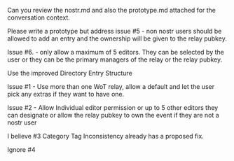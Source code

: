 Can you review the nostr.md and also the prototype.md attached for the conversation context. 

Please write a prototype but address issue #5 - non nostr users should be allowed to add an entry and the ownership will be given to the relay pubkey. 

Issue #6. - only allow a maximum of 5 editors. They can be selected by the user or they can be the primary managers of the relay or the relay pubkey. 

Use the improved Directory Entry Structure 

Issue #1 - Use more than one WoT relay, allow a default and let the user pick any extras if they want to have one. 

Issue #2 - Allow Individual editor permission or up to 5 other editors they can designate or allow the relay pubkey to own the event if they are not a nostr user

I believe #3 Category Tag Inconsistency already has a proposed fix. 

Ignore #4

